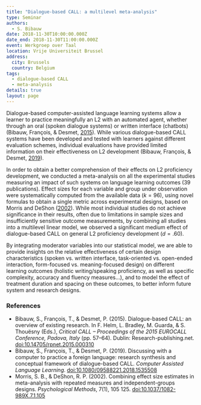 ```yaml
---
title: "Dialogue-based CALL: a multilevel meta-analysis"
type: Seminar
authors:
  - S. Bibauw
date: 2018-11-30T10:00:00.000Z
date_end: 2018-11-30T11:00:00.000Z
event: Werkgroep over Taal
location: Vrije Universiteit Brussel
address:
  city: Brussels
  country: Belgium
tags:
  - dialogue-based CALL
  - meta-analysis
details: true
layout: page
---
```


Dialogue-based computer-assisted language learning systems allow a learner to practice meaningfully an L2 with an automated agent, whether through an oral (spoken dialogue systems) or written interface (chatbots) (Bibauw, François, & Desmet, [2015](#bibauw2015)). While various dialogue-based CALL systems have been developed and tested with learners against different evaluation schemes, individual evaluations have provided limited information on their effectiveness on L2 development (Bibauw, François, & Desmet, [2019](#bibauw2019)).

In order to obtain a better comprehension of their effects on L2 proficiency development, we conducted a meta-analysis on all the experimental studies measuring an impact of such systems on language learning outcomes (39 publications). Effect sizes for each variable and group under observation were systematically computed from the available data ($k = 96$), using novel formulas to obtain a single metric across experimental designs, based on Morris and DeShon ([2002](#morris)). While most individual studies do not achieve significance in their results, often due to limitations in sample sizes and insufficiently sensitive outcome measurements, by combining all studies into a multilevel linear model, we observed a significant medium effect of dialogue-based CALL on general L2 proficiency development ($d = .60$).

By integrating moderator variables into our statistical model, we are able to provide insights on the relative effectiveness of certain design characteristics (spoken vs. written interface, task-oriented vs. open-ended interaction, form-focused vs. meaning-focused design) on different learning outcomes (holistic writing/speaking proficiency, as well as specific complexity, accuracy and fluency measures…), and to model the effect of treatment duration and spacing on these outcomes, to better inform future system and research designs.

### References

- <a id="bibauw2015"></a>Bibauw, S., François, T., & Desmet, P. (2015). Dialogue-based CALL: an overview of existing research. In F. Helm, L. Bradley, M. Guarda, & S. Thouësny (Eds.), _Critical CALL – Proceedings of the 2015 EUROCALL Conference, Padova, Italy_ (pp. 57–64). Dublin: Research-publishing.net. [doi:10.14705/rpnet.2015.000310](https://doi.org/10.14705/rpnet.2015.000310)
- <a id="bibauw2019"></a>Bibauw, S., François, T., & Desmet, P. (2019). Discussing with a computer to practice a foreign language: research synthesis and conceptual framework of dialogue-based CALL. _Computer Assisted Language Learning_. [doi:10.1080/09588221.2018.1535508](https://dx.doi.org/10.1080/09588221.2018.1535508)
- <a id="morris"></a>Morris, S. B., & DeShon, R. P. (2002). Combining effect size estimates in meta-analysis with repeated measures and independent-groups designs. _Psychological Methods_, 7(1), 105 125. [doi:10.1037/1082-989X.7.1.105](https://doi.org/10.1037/1082-989X.7.1.105)
